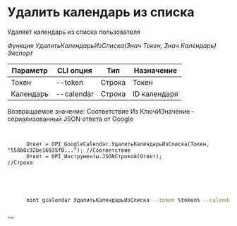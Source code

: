﻿---
sidebar_position: 4
---

# Удалить календарь из списка
 Удаляет календарь из списка пользователя


*Функция УдалитьКалендарьИзСписка(Знач Токен, Знач Календарь) Экспорт*

  | Параметр | CLI опция | Тип | Назначение |
  |-|-|-|-|
  | Токен | --token | Строка | Токен |
  | Календарь | --calendar | Строка | ID календаря |

  
  Возвращаемое значение:   Соответствие Из КлючИЗначение - сериализованный JSON ответа от Google

```bsl title="Пример кода"
	
      
      Ответ = OPI_GoogleCalendar.УдалитьКалендарьИзСписка(Токен, "55868c32be16935f0..."); //Соответствие
      Ответ = OPI_Инструменты.JSONСтрокой(Ответ);                                         //Строка
      
    
	
```

```sh title="Пример команды CLI"
    
      oint gcalendar УдалитьКалендарьИзСписка --token %token% --calendar %calendar%


```


```json title="Результат"

""

```
